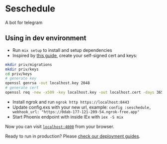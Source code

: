 # Seschedule

A bot for telegram

## Using in dev environment

  * Run `mix setup` to install and setup dependencies
  * Inspired by [this guide](https://ohanhi.com/phoenix-ssl-localhost), create your self-signed cert and keys:
  ```bash
  mkdir priv/migrations
  mkdir priv/keys
  cd priv/keys
  # generate key
  openssl genrsa -out localhost.key 2048
  # generate cert
  openssl req -new -x509 -key localhost.key -out localhost.cert -days 3650 -subj /CN=localhost
  ```
  * Install ngrok and run `ngrok http https://localhost:8443`
  * Update config.exs with your new url, example: `config :seschedule, webhook_url: "https://0dab-177-121-209-54.ngrok-free.app"`
  * Start Phoenix endpoint with inside IEx with `iex -S mix`

Now you can visit [`localhost:4000`](http://localhost:4000) from your browser.

Ready to run in production? Please [check our deployment guides](https://hexdocs.pm/phoenix/deployment.html).
